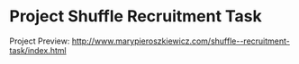 # Project Shuffle Recruitment Task

Project Preview: http://www.marypieroszkiewicz.com/shuffle--recruitment-task/index.html
